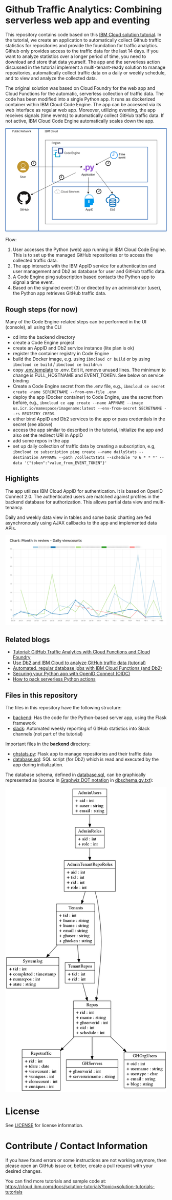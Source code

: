 # Github Traffic Analytics: Combining serverless web app and eventing
This repository contains code based on this [IBM Cloud solution tutorial](https://cloud.ibm.com/docs/solution-tutorials?topic=solution-tutorials-serverless-github-traffic-analytics). In the tutorial, we create an application to automatically collect Github traffic statistics for repositories and provide the foundation for traffic analytics. Github only provides access to the traffic data for the last 14 days. If you want to analyze statistics over a longer period of time, you need to download and store that data yourself. The app and the serverless action discussed in the tutorial implement a multi-tenant-ready solution to manage repositories, automatically collect traffic data on a daily or weekly schedule, and to view and analyze the collected data.

The original solution was based on Cloud Foundry for the web app and Cloud Functions for the automatic, serverless collection of traffic data. The code has been modified into a single Python app. It runs as dockerized container within IBM Cloud Code Engine. The app can be accessed via its web interface as regular web app. Moreover, utilizing eventing, the app receives signals (time events) to automatically collect GitHub traffic data. If not active, IBM Cloud Code Engine automatically scales down the app.

![Architecture diagram](serverless-github-traffic-stats.png)

Flow:
1. User accesses the Python (web) app running in IBM Cloud Code Engine. This is to set up the managed GitHub repositories or to access the collected traffic data.
2. The app interacts with the IBM AppID service for authentication and user management and Db2 as database for user and GitHub traffic data.
3. A Code Engine ping subscription based contacts the Python app to signal a time event.
4. Based on the signaled event (3) or directed by an administrator (user), the Python app retrieves GitHub traffic data.

## Rough steps (for now)
Many of the Code Engine-related steps can be performed in the UI (console), all using the CLI

- cd into the backend directory
- create a Code Engine project
- create an AppID and Db2 service instance (lite plan is ok)
- register the container registry in Code Engine
- build the Docker image, e.g. using `ibmcloud cr build` or by using `ibmcloud ce build` / `ibmcloud ce buildrun`
- copy [.env.template](backend/.env.template) to .env. Edit it, remove unused lines. The minimum to change is FULL_HOSTNAME and EVENT_TOKEN. See below on service binding
- Create a Code Engine secret from the .env file, e.g., `ibmcloud ce secret create -name SERCRETNAME --from-env-file .env`
- deploy the app (Docker container) to Code Engine, use the secret from before, e.g., `ibmcloud ce app create --name APPNAME --image us.icr.io/namespace/imagename:latest --env-from-secret SECRETNAME --rs REGISTRY_CREDS`. 
- either bind AppID and Db2 services to the app or pass credentials in the secret (see above)
- access the app similar to described in the tutorial, initialize the app and also set the redirect URI in AppID
- add some repos in the app
- set up daily collection of traffic data by creating a subscription, e.g, `ibmcloud ce subscription ping create --name dailyStats --destination APPNAME --path /collectStats --schedule '0 6 * * *' --data '{"token":"value_from_EVENT_TOKEN"}'`


## Highlights
The app utilizes IBM Cloud AppID for authentication. It is based on OpenID Connect 2.0. The authenticated users are matched against profiles in the backend database for authorization. This allows partial data view and multi-tenancy.

Daily and weekly data view in tables and some basic charting are fed asynchronously using AJAX callbacks to the app and implemented data APIs.

![charting](screenshots/Charting.png)

## Related blogs
* [Tutorial: GitHub Traffic Analytics with Cloud Functions and Cloud Foundry](https://www.ibm.com/blogs/bluemix/2018/04/tutorial-github-traffic-analytics/)
* [Use Db2 and IBM Cloud to analyze GitHub traffic data (tutorial)](http://blog.4loeser.net/2018/04/use-db2-and-ibm-cloud-to-analyze-github.html)
* [Automated, regular database jobs with IBM Cloud Functions (and Db2)](http://blog.4loeser.net/2018/04/automated-regular-database-jobs-with.html)
* [Securing your Python app with OpenID Connect (OIDC)](http://blog.4loeser.net/2018/06/securing-your-python-app-with-openid.html)
* [How to pack serverless Python actions](http://blog.4loeser.net/2018/05/how-to-pack-serverless-python-actions.html)


## Files in this repository
The files in this repository have the following structure:
* [backend](backend): Has the code for the Python-based server app, using the Flask framework
* [slack](slack): Automated weekly reporting of GitHub statistics into Slack channels (not part of the tutorial)


Important files in the **backend** directory:
* [ghstats.py](backend/ghstats.py): Flask app to manage repositories and their traffic data
* [database.sql](backend/database.sql): SQL script (for Db2) which is read and executed by the app during initialization.

The database schema, defined in [database.sql](backend/database.sql), can be graphically represented as (source in [Graphviz DOT notation](https://www.graphviz.org/documentation/) in [dbschema.gv.txt](dbschema.gv.txt)):

![](dbschema.png)


# License
See [LICENSE](LICENSE) for license information.


# Contribute / Contact Information
If you have found errors or some instructions are not working anymore, then please open an GitHub issue or, better, create a pull request with your desired changes.

You can find more tutorials and sample code at:
https://cloud.ibm.com/docs/solution-tutorials?topic=solution-tutorials-tutorials
